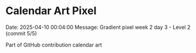 # Calendar Art Pixel

Date: 2025-04-10 00:04:00
Message: Gradient pixel week 2 day 3 - Level 2 (commit 5/5)

Part of GitHub contribution calendar art
